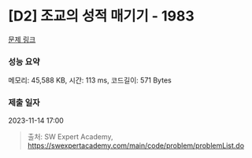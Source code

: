 # [D2] 조교의 성적 매기기 - 1983 

[문제 링크](https://swexpertacademy.com/main/code/problem/problemDetail.do?contestProbId=AV5PwGK6AcIDFAUq) 

### 성능 요약

메모리: 45,588 KB, 시간: 113 ms, 코드길이: 571 Bytes

### 제출 일자

2023-11-14 17:00



> 출처: SW Expert Academy, https://swexpertacademy.com/main/code/problem/problemList.do